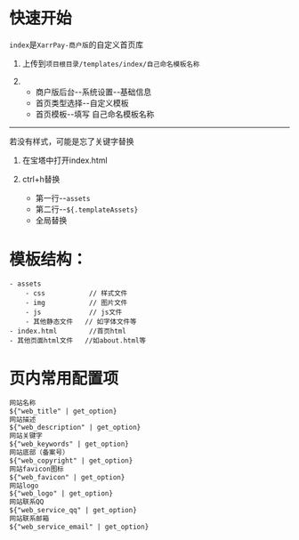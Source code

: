 # 快速开始
`index`是`XarrPay-商户版`的自定义首页库
1. 上传到`项目根目录/templates/index/自己命名模板名称`

2. - 商户版后台--系统设置--基础信息
   - 首页类型选择--自定义模板
   - 首页模板--填写  自己命名模板名称
---
若没有样式，可能是忘了关键字替换

1. 在宝塔中打开index.html

2. ctrl+h替换
   - 第一行--`assets`
   - 第二行--`${.templateAssets}`
   - 全局替换
# 模板结构：
```
- assets
    - css           // 样式文件
    - img           // 图片文件
    - js            // js文件
    - 其他静态文件   // 如字体文件等
- index.html        //首页html
- 其他页面html文件   //如about.html等
```

# 页内常用配置项
```html
网站名称
${"web_title" | get_option}
网站描述
${"web_description" | get_option}
网站关键字
${"web_keywords" | get_option}
网站底部（备案号）
${"web_copyright" | get_option}
网站favicon图标
${"web_favicon" | get_option}
网站logo
${"web_logo" | get_option}
网站联系QQ
${"web_service_qq" | get_option}
网站联系邮箱
${"web_service_email" | get_option}
```

